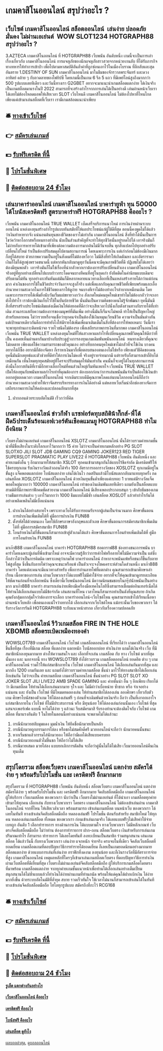 # เกมคาสิโนออนไลน์ สรุปว่าอะไร ?
## เว็บไซต์ เกมคาสิโนออนไลน์ สล็อตออนไลน์  เล่นง่าย ปลอดภัย มั่นคง ไม่ผ่านเอเย่นต์  WOW SLOT1234 HOTGRAPH88 สรุปว่าอะไร ?
3.AZTECA เกมคาสิโนออนไลน์ ที่ HOTGRAPH88 เว็บพนัน อันดับหนึ่ง เกมนี้จะเป็นการเล่าเรื่องเกี่ยวกับ เกมคาสิโนออนไลน์ การผจญภัยของนักผจญภัยสาวสวยจากหน่วยงานลับ ที่ได้รับภารกิจทางทหารให้ทำการเข้าป่า เพื่อไปตามหาสมบัติอันล้ำค่าที่ถูกซ่อนเอาไว้ในเมืองโบราณ ที่ลึกลับและสุดอันตราย
1.DESTINY OF SUN เกมคาสิโนออนไลน์ มาในธีมของจักรวาลพระจันทร์ และดวงอาทิตย์ คล้าย ๆ กับลวดลายของไพ่ยิปซี โดยเกมนี้เป็นเกม 6 รีล 5 แถว ที่มีเพย์ไลน์สูงถึงมากกว่า 500 รูปแบบเลยทีเดียว
และวันนี้ทางเรา G2GBET อยากจะมาแนะนำเกมสล็อตแตกง่าย ได้เงินจริง เป็นเกมสล็อตมาแรงในปี 2022 สามารถที่จะสร้างกำไรจากการเล่นได้เป็นอย่างดี เล่นผ่านหน้าเว็บเราได้เลยไม่ต้องโหลดแอพให้เสียเวลา SLOT เว็บไหนดี เกมคาสิโนออนไลน์ ไม่ต้องไปหาที่ไหนไกล เพียงแค่เข้ามาเล่นสล็อตที่เว็บเรา เรามีเกมสล้อตแนะนำเพียบ

## 🛎 [ทางเข้าเว็บไซต์](https://bit.ly/3SdLNi2)
## 👉 [สมัครเล่นเกมส์](https://bit.ly/3SdLNi2)
## 💵 [รับฟรีเครดิต ที่นี้](https://bit.ly/3dyRKHj)
## 👑 [โปรโมชั่นพิเศษ](https://bit.ly/3dyRKHj)
## 📱 [ติดต่อสอบถาม 24 ชัวโมง](https://bit.ly/3dyRKHj)

## เล่นบาคาร่าออนไลน์ เกมคาสิโนออนไลน์ บาคาร่ายูฟ่า ทุน 50000 ได้โบนัสเครดิตฟรี สูตรบาคาร่าฟรี HOTGRAPH88 คืออะไร ?
เว็บพนัน เกมคาสิโนออนไลน์ TRUE WALLET เบ็ดเสร็จบริการแนวใหม่ การเงินง่ายผ่านระบบออนไลน์ แหล่งลงทุนสร้างกำไรรูปแบบทันสมัยที่ให้ผลประโยชน์แก่ผู้ใช้ดีที่สุด ตอนนี้คงพูดไม่ได้แล้วว่าเงินทำหายากจัง แน่นอนต้นทุนของชีวิตของเราไม่เท่ากัน เกมคาสิโนออนไลน์ สิ่งที่ทำได้นั้นเป็นการไขว่คว้าหาโอกาสหรือหนทางทำกิน นับเป็นส่วนสำคัญที่จะทำให้ทุกชีวิตนั้นอยู่รอดไปได้ เอาจริงมันก็ไม่ง่ายกับการหารายได้เข้ามาที่เพียงต่อความต้องการมากล้นไม่มีวันจบสิ้น ทุกสิ่งแปลกไปทุกอย่างปรับเปลี่ยนไปใหม่ รำเป็นต้องปรับสมดุลไปตามสถานการณ์ โดยเฉพาะการเงิน แต่เก่าก่อนไม่ต้องมีเงินมากก็อยู่ได้สบาย ด้วยภาพความเป็นอยู่ในสังคมที่ไม่ต้องหวือวา ไม่มีสิ่งที่ทำให้เกิดตัณหา และอัตราราคาเงินก็ไม่ได้สูงพุ่งพรวดขนาดนี้ แต่หากหันกลับมาดูทุกวันนี้คนจะมีคุณภาพชีวิตที่ดี ปฏิเสธไม่ได้เลยว่าต้องมีทุนพอตัว  เอาจริงมันก็ไม่ใช่เรื่องที่น่ากลัวหากเราต้องการปรับเปลี่ยนตัวเอง เกมคาสิโนออนไลน์ จริงอยู่ที่ทุกอย่างเปลี่ยนไปแบบก้าวกระโดดจนบางทีคนที่อยู่ในยุดเก่า ยังยึดติดในค่านิยมแบบเดิมจะปรับตามไม่ทัน ทุกอย่างกะทันหันแต่มันก็มีหลากหลายแนวทางเลือกที่เป็นแหล่งสร้างรายได้กว่าแต่ก่อนมาก ค่าเงินของการใช้ในชีวิตประจำวันอาจจะสูงก็จริง แต่เพื่อแลกกับคุณภาพชีวิตที่เพียบพร้อมและเอื้ออำนวยความสะดวกในการใช้ชีวิตของเราให้ดูง่าย จนบางทีเราไม่ต้องทำอะไรลำบากเหมือนเดิม โดยเฉพาะการหารายได้เพิ่มยิ่งนับวันเริ่มแผ่ขยายวงกว้าง สังเกตใหม่คนยุคใหม่เขาทำไมไม่ต้องกลัวว่าจะเอาตังไปทำไร เราต้องมีเงินเก็บไว้ใช้ในบั่นปลายชีวิต นั่นมันเป็นความคิดของคนไม่รู้จักพัฒนา ยุคนี้มันมีสิ่งที่สรรสร้างประโยชน์เติมแต่งเม็ดเงินให้ต่อยอดที่ดีกว่าจะเสียเวลาไปนั่งเก็บตังสวนทางกับรายได้ที่เท่าเดิม สวนกระแสกับความต้องการของมนุษย์ที่มันเพิ่ม อย่างนี้มันก็เริ่มจะไม่พอดี ทำให้เป็นปัญหาใหญ่สำหรับหลายคน ไม่ว่ารวยหรือจนเชื่อว่าทุกคนจำเป็นต้องใช้เงินหมุนเวียนชีวิต ความจำเป็นมันต่างกัน แต่เป้าหมายเดียวกันคือการทำยังไงให้มีรายได้เพิ่มเพื่อมาเติมเต็มในสิ่งที่ต้องการให้พอเหมาะ วันนี้เราจะพาทุกท่านเกาะติดหน้าจอ รวยไวชนิดไม่ต้องรอ เพื่อเสถียรภาพการเงินที่มากพอ เกมคาสิโนออนไลน์ เว็บพนัน TRUE WALLET แหล่งลงทุนใหม่ที่ให้แสวงหาผลกำไรที่เปลี่ยนคุณภาพชีวิตคุณให้ดีกว่าที่เป็น คงเคยเห็นผ่านตากันมาบ้างกับประตูสู่วงการลงทุนเกมเดิมพันพนันออนไลน์  หนทางเดียวที่คุณจะไม่อดตาย เพียงแค่ใช้ความสามารถของตัวคุณเอง อย่างที่บอกคนยุคใหม่เขาไม่กลัวที่จะใช้เงิน บางคนอยากได้ก็ซื้อ อยากมีก็ต้องจัดหา ก็เราหาเงินมาก็เพื่อตอบสนองตนเองไม่ใช่หรือ เพียงแต่วิธีคิดของคนยุคนี้มันมีกลยุทธ์และตัวช่วยที่ดีทำให้การเงินไม่คงที่ จริงอยู่รายจ่ายมากมี แต่รายรับก็สามารถเข้าถี่ยิบได้เหมือนกัน เห็นไหมทุกยุคสมัยอยู่ที่ใครจะปรับสมดุลให้มันเท่ากัน คนนั้นก็จะอยู่ได้ในทุกสถานการณ์ ดังนั้นโอกาสอันดีที่เรามีอีกทางเลือกใหม่ที่คนส่วนใหญ่เริ่มหันเหเทใจ เว็บพนัน TRUE WALLET เปิดให้ลงทุนกับพนันหาผลกำไรเท่าที่คุณต้องการ ต้องบอกก่อนว่าการเล่นพนันมันจำเป็นต้องใช้เงินเข้าออกอยู่ตลอดเวลา เกมคาสิโนออนไลน์ จากเดิมระบบดีมีคุณภาพโลดแล่นบนโลกออนไลน์ก็ถือว่าอำนวยความสะดวกช่วยให้เราจัดสรรบริหารทางการเงินได้อย่างดี แต่หลายเว็บเริ่มนำอีกช่องทางจัดการเสถียรภาพการเงินให้คล่องและปลอดภัยมากที่สุด
1. ฝากถอนด้วยระบบอัตโนมัติ เร็วกว่าที่คิด

## เกมคาสิโนออนไลน์ ข่าวกีฬา แรชฟอร์ดทุบสถิติน้ากิ๊กส์-พี่โด้ฝืด5ประเด็นร้อนเอฟเวอร์ตันเชือดแมนยู HOTGRAPH88 ทำไมถึงนิยม ?
เว็บตรงไม่ผ่านเอเย่นต์ เกมคาสิโนออนไลน์ XSLOTZ เกมคาสิโนออนไลน์ นั้นได้รวบรวมค่ายเกมชั้นนำที่มีชื่อเสียงในระดับโลกเอาไว้มากกว่า 15 ค่าย ไม่ว่าจะเป็นค่ายเกมหลักอย่าง PG SLOT SLOTXO JILI SLOT JDB GAMING CQ9 GAMING JOKER123 RED TIGER SUPERSLOT PRAGMATIC PLAY LIVE22 ที่ HOTGRAPH88 เว็บพนัน อันดับหนึ่ง และค่ายเกมดังอื่น ๆ อีกมากมายให้สมาชิก XSLOT ทุกคนเข้ามาสนุกกันได้แบบไร้ขีดจำกัด มีเครดิตฟรีให้ใช้ครบทุกเกม รับเงินรางวัลแล้วถอนได้จริง 100
อัตราการออกรางวัลของ XOSLOTZ ทุกเกมมีอยู่ในขั้นสูง แจ็คพอตแตกบ่อย โบนัสแตกง่าย เล่นได้เงินไว กดสปินแล้วมีโบนัสแตกกลับมาแทบทุกครั้ง กดเล่นสล็อต XOSLOTZ เกมคาสิโนออนไลน์ ด้วยเงินทุนขั้นต่ำเพียงแค่เบทละ 1 บาทแต่มีรางวัลแจ็คพอตใหญ่มากกว่า 100000 เกมคาสิโนออนไลน์ เท่าของเงินเดิมพันเลยทีเดียว แถมยังเป็นสล็อตแบบสามมิติที่มีภาพกราฟิกคมชัดสวยงาม เกมคาสิโนออนไลน์ มีเสียงเพลงประกอบสนุก ๆ เข้ากับธีมของเกม รวมธีมการเล่นต่าง ๆ เอาไว้มากกว่า 1000 ธีมแบบไม่มีซ้ำ เล่นสล็อต XOSLOT แล้วทำกำไรกันได้อย่างเพลิดเพลินไม่มีเบื่อแน่นอน
1. ฝากเงินได้อย่างสบายใจ เพราะทางเว็บได้รับการยอมรับจากผู้เล่นเป็นจำนวนมาก ศึกษาขั้นตอนการฝากเงินเพิ่มเติมได้ที่ คู่มือการฝากเงิน FUN88
2. ตั้งรหัสได้ด้วยตนเอง โดยใช้อักษรภาษาอังกฤษและตัวเลข ศึกษาขั้นตอนการสมัครสมาชิกเพิ่มเติมได้ที่ คู่มือการสมัครสมาชิก FUN88
3. โอนย้ายเงินไม่กี่ขั้นตอนก็สามารถเข้าสู่ตัวเกมได้แล้ว ศึกษาขั้นตอนการโอนย้ายเพิ่มเติมได้ที่ คู่มือการโอนย้ายเงิน FUN88

มาเก๊า888 เกมคาสิโนออนไลน์ บาคาร่า HOTGRAPH88 ฮอตกราฟ88 ช่องทางชนะการพนัน บาคาร่าโดยเฉพาะผู้เล่นที่พึ่งเข้ามาใหม่ อาจจะมีความรู้สึกว่าการเค้าไพ่หรือลายไพ่ไม่มีความจำเป็น แต่ซึ่งก็กล่าวได้ว่าเป็นการคิดผิด เพราะเหตุว่าเกมไพ่ บาคาร่าออนไลน์ ถ้าหากจะพนันแพ้หรือชนะก็ขึ้นกับลายไพ่สูงที่สุด ซึ่งขึ้นกับลายไพ่ว่าคุณจะชนะหรือแพ้ เป็นตัวเจาะจงโชคเคราะห์ส่วนใดส่วนหนึ่ง มาเก๊า888 บาคาร่า โดยแต่ละคนจะมีแนวทางสำหรับ เพื่อการอ่านลายไพ่ที่แตกต่าง คุณสามารถเข้ามาศึกษาเล่าเรียน เนื้อหาของการเล่น ผ่านเว็บพวกเราได้แบบฟรีไม่มีค่าใช้จ่าย อยากที่จะให้คุณเข้ามาดูกรยละเอียดให้ชัดเจนก่อนที่จะเลือกพนัน ซึ่งเดี๋ยวนี้เว็บพนันออนไลน์ มีความนิยมชมชอบในกรุ๊ปนักพนันเป็นอย่างมาก มาเก๊า888 บาคาร่า สามารถเล่นง่ายเพียงมีเครื่องมือเทคโนโลยีซึ่งสามารถเชื่อมต่ออินเทอร์เน็ตได้ ให้ท่านได้เลือกเล่นแบบไม่มีข้อจำกัด เล่นสถานที่ไหน เวลาไหนก็สามารถทำเป็นดังที่คุณสบาย ถ้าเกิดคุณยังกลุ้มอกกลุ้มใจว่าต้องการจะเลือก บาคาร่าออนไลน์-เว็บไซต์ไหน คุณสามารถเข้าไปเรียนเนื้อหาผ่านหน้าเว็บหลัก เพื่อตนเองแน่ใจว่าอยากได้ เลือกเล่นจากเว็บไซต์ไหน แม้กระนั้นเว็บของพวกเรา ได้รับรางวัลการรันตี HOTGRAPH88 ระกับแนวหน้าสากล เกี่ยวกับเรื่องความปลอดภัย

## เกมคาสิโนออนไลน์ รีวิวเกมสล็อต FIRE IN THE HOLE XBOMB สล็อตระเบิดเหมืองทองคำ
WOWSLOT789 เกมคาสิโนออนไลน์ เว็บไซต์ เกมสล็อตออนไลน์ ที่เรียกได้ว่า เกมคาสิโนออนไลน์ ขึ้นชื่อที่สุด เรื่องที่มีเกม สล็อต ที่แตกง่าย แตกหนัก โบนัสออกบ่อย ทำเงินง่าย แถมได้เงินจริง เว็บ ที่มีสมาชิกนักลงทุนมากมาย ต่างให้ความสนใจ และ เลือกที่จะเล่น เกมสล็อต กับ ทาง เว็บไซต์ มากที่สุดนั้นเอง และ นอกจากนี้ ทาง WOWSLOT789 ยังได้รวบรวม เกมสล็อตออนไลน์ ยอดฮิต ต่าง ๆ เกมคาสิโนออนไลน์ รวมไว้ให้แก่สมาชิกภายใน เว็บไซต์ เกมคาสิโนออนไลน์ ได้เลือกเล่นกันมากที่สุด และ มากถึง 1200 เกมกันเลย และ แถมยังได้รวบรวมค่ายเกมสล็อต ชั้นนำ มาไว้ให้ทางสมาชิกได้เลือกเล่นอีกเช่นกัน ไม่ว่าจะเป็น ค่ายเกมสล็อต เกมคาสิโนออนไลน์ ชั้นนำอย่าง PG SLOT SLOT XO JOKER SLOT JILI LIVE22 AMB SPADE GAMING และ ค่ายชั้นนำ อื่น ๆ อีกเพียบ เรียกได้ว่า มีเกมสล็อต ให้ท่านได้เลือกเล่นมากมาย จุใจ และ ไม่มีคำว่าเบื่อหน่าย ซ้ำซาก หรือ จำเจอย่างแน่นอน และ ยังเป็น เว็บไซต์ ที่มีโหมดทดลองเล่น ให้ท่านสมาชิกได้ลองเล่น ลองศึกษา เกี่ยวกับตัวเกม ศึกษาโบนัสของตัวเกม ให้ได้ลองเล่นฟรี ๆ ก่อนที่จะเดิมพันด้วยเงินจริง ถือว่า เป็นที่เอาอกเอาใจ แก่สมาชิกภายใน เว็บไซต์ ที่ไม่มีประสบการณ์ หรือ มีทุนน้อย ให้ได้ลองเล่นก่อนนั้นเอง เว็บไซต์ ที่สุดแสนจะเพอร์เฟค แบบนี้ หาไม่ได้ง่าย ๆ แล้วนะ รีบสมัครมาสิ รับรองท่านจะต้องติดใจกับ เว็บไซต์ เกมสล็อต ที่มาแรงอันดับ 1 ในไทยในตอนนี้อย่างแน่นอน จะพลาดไม่ได้แล้วนะ
1. กรณีนักมวยสลับมุมแดง มุมน้ำเงิน ให้ยึดชื่อนักมวยเป็นหลัก
2. กรณีนักมวยถูกกรรมการไล่ลง หรือชกไม่สมศักดิ์ศรี มวยออนไลน์จะถือว่า นักมวยคนนั้นชนะ
3. หากเริ่มชกแล้วกรรมไล่นักมวยลง ให้ถือว่ามีผลได้เสียแบบครบยก
4. กรณีนักมวยถอนตัวไม่ขึ้นชก ให้ถือว่าไม่ได้เสีย
5. กรณีมวยเสมอ มวยไล่ลง แบบยกเลิกการตัดสิน จะถือว่าคู่นั้นไม่ได้ไม่เสีย เว็บมวยออนไลน์คืนเงินทุนเต็ม

## สรุปโดยรวม สล็อตเว็บตรง เกมคาสิโนออนไลน์ แตกง่าย สมัครได้ง่าย ๆ พร้อมรับโปรโมชั่น และ เครดิตฟรี อีกมากมาย
สรุปโดยรวม ที่ HOTGRAPH88 เว็บพนัน อันดับหนึ่ง สล็อตเว็บตรง เกมคาสิโนออนไลน์ แตกง่าย สมัครได้ง่าย ๆ พร้อมรับโปรโมชั่น และ เครดิตฟรี อีกมากมาย จีคลับสล็อตมือถือ เกมคาสิโนออนไลน์ ผู้ให้บริการ เว็บเกมสล็อต ของพวกเรา นับว่าเป็น เว็บตรงไม่ผ่านเอเย่นต์ ที่ได้นำเอา เกมสล็อตทุกค่าย เข้ามาให้ทุกคน เลือกเล่น กับทางเว็บพวกเรา โดยตรง เกมคาสิโนออนไลน์ ไม่ต้องเข้าเล่นผ่าน เกมคาสิโนออนไลน์ จากที่ไหน ให้เสียเวล่ำเวลา พร้อมสามารถ เข้าเล่นเกมสล็อต บนหน้าเว็บ ของพวกเรา ได้เลยในทันที ทางเข้าเล่นจีคลับสล็อตมือถือ ทดลองเล่นฟรี โปรโมชั่น ต้อนรับสำหรับ สมาชิกใหม่ ให้ทุกคน ทดลองเล่นเกมสล็อต ทั้งหมด ของพวกเรา ก่อนเข้าเล่นเกมจริง ได้เลยแบบฟรีๆไม่เสียค่าใช้จ่าย เบทถูก อันดับ 1 เลือกทำรายการ ทางด้านการเงิน ได้แบบตามใจ ทางเว็บพวกเรา ไม่มีหลักเกณฑ์ เว็บตรงจีคลับสล็อตมือถือ ไม่ว่าท่าน ต้องการทำรายการ ฝาก-ถอน สล็อตเว็บตรง เงินสำหรับการเล่นเกม ปริมาณเท่าไร ก็สามารถ ทำรายการ ได้เลยโดยทันที ลงทะเบียนเป็นสมาชิก ร่วมสนุกสนาน เล่นเกมสล็อต ได้แล้ววันนี้ กับทางเว็บพวกเรา เล่นง่าย แจกหนัก จ่ายจริง ครบจบในที่เดียว
จีคลับเว็บสล็อตที่ยอดเยี่ยม เกมสล็อตเกมที่ตอบปัญหาวิธีการทำรายได้ยอดเยี่ยม ก็เลยเป็นเกมยอดนิยมอย่างมากมาย สล็อตแตกง่าย ด้วยแบบการเล่นที่เล่นง่าย กราฟิกที่งดงาม ลงทุนน้อย และก็เงินรางวัลที่มีอัตราการจ่ายที่สูง เกมคาสิโนออนไลน์ เหตุผลหลักที่ใครๆก็เข้ามาเล่นเกมสล็อตเว็บตรง ที่ตอบปัญหาวิธีการทำเงิน ผ่านเว็บสล็อตที่ดีเยี่ยมที่สุด เว็บตรงไม่ผ่านเอเย่นต์จีคลับสล็อตมือถือ ผู้ให้บริการเกมสล็อตโดยตรง ที่มาพร้อม เกมสล็อตแตกง่าย จากทุกค่ายเกมชั้นแนวหน้าเพื่อท่านได้เลือกเล่นอย่างเต็มเปี่ยม สนุกสนานได้ไม่ซ้ำแบบแล้วก็ทำเงินได้ง่ายผ่านเกมที่ท่านถนัด พร้อมให้แด่คุณได้ฝากเบิกเงิน ได้ง่ายมากยิ่งขึ้น ด้วยระบบอัตโนมัติที่ล้ำยุค สบาย รวดเร็วทันใจ ใช้เวลาไม่นานก็สามารถเข้าเล่นได้ในทันที ทางเข้าเล่นจีคลับสล็อตมือถือ ไฮโลทุกรูปแบบ สมัครถึงที่กะไว้ RCG168

## 🛎 [ทางเข้าเว็บไซต์](https://bit.ly/3SdLNi2)
## 👉 [สมัครเล่นเกมส์](https://bit.ly/3SdLNi2)
## 💵 [รับฟรีเครดิต ที่นี้](https://bit.ly/3dyRKHj)
## 👑 [โปรโมชั่นพิเศษ](https://bit.ly/3dyRKHj)
## 📱 [ติดต่อสอบถาม 24 ชัวโมง](https://bit.ly/3dyRKHj)

#### [รูเล็ต แตกต่างกันอย่างไร](https://atom.io/themes/รูเล็ต%20แตกต่างกันอย่างไร)
#### [เว็บคาสิโนออนไลน์ คืออะไร](https://atom.io/themes/เว็บคาสิโนออนไลน์%20คืออะไร)
#### [เครดิตฟรี คืออะไร](https://atom.io/themes/เครดิตฟรี%20คืออะไร)
#### [โบนัสฟรี คืออะไร](https://atom.io/themes/โบนัสฟรี%20คืออะไร)
#### [เล่นสล็อต ดูยังไง](https://atom.io/themes/เล่นสล็อต%20ดูยังไง)

[ผลบอลล่าสุด](https://siamsport.tv "ผลบอลล่าสุด"), [ดูบอลออนไลน์](https://siamsport.tv/ดูบอลสด "ดูบอลออนไลน์")
